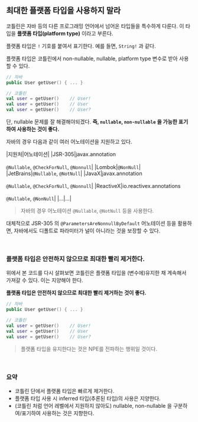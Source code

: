 ## 최대한 플랫폼 타입을 사용하지 말라

코틀린은 자바 등의 다른 프로그래밍 언어에서 넘어온 타입들을 특수하게 다룬다. 이 타입을 **플랫폼 타입(platform type)** 이라고 부른다.

플랫폼 타입은 `!` 기호를 붙여서 표기한다. 예를 들면, `String!` 과 같다.

플랫폼 타입은 코틀린에서 non-nullable, nullable, platform type 변수로 받아 사용할 수 있다.

```kotlin
// 자바
public User getUser() { ... }

// 코틀린
val user = getUser()    // User!
val user = getUser()    // User
val user = getUser()    // User?
```

단, nullable 문제를 잘 해결해야되겠다. **즉, `nullable`, `non-nullable` 을 가능한 표기하여 사용하는 것이 좋다.** 

자바의 경우 다음과 같이 여러 어노테이션을 지원하고 있다.

|지원처|어노테이션|
|JSR-305|javax.annotation <br><br> `@Nullable`, `@CheckForNull`, `@Nonnull`|
|Lombok|`@NonNull`|
|JetBrains|`@Nullable`, `@NotNull`|
|JavaX|javax.annotation <br><br> `@Nullable`, `@CheckForNull`, `@Nonnull`|
|ReactiveX|io.reactivex.annotations <br><br> `@Nullable`, `@NonNull`|
|...|...|

> 자바의 경우 어노테이션 `@Nullable`, `@NotNull` 등을 사용한다. 

대체적으로 JSR-305 의  `@ParametersAreNonnullByDefault` 어노테이션 등을 활용하면, 자바에서도 디폴트로 파라미터가 널이 아니라는 것을 보장할 수 있다.

<br>

### 플랫폼 타입은 안전하지 않으므로 최대한 빨리 제거한다.

위에서 본 코드를 다시 살펴보면 코틀린은 플랫폼 타입을 (변수에)유지한 채 계속해서 가져갈 수 있다. 이는 지양해야 한다.

**플랫폼 타입은 안전하지 않으므로 최대한 빨리 제거하는 것이 좋다.**

```kotlin
// 자바
public User getUser() { ... }

// 코틀린
val user = getUser()    // User!
val user = getUser()    // User
val user = getUser()    // User?
```

> 플랫폼 타입을 유지한다는 것은 NPE를 전파하는 행위일 것이다.

<br>

### 요약

- 코틀린 단에서 플랫폼 타입은 빠르게 제거한다.
- 플랫폼 타입 사용 시 inferred 타입(추론된 타입)의 사용은 지양한다.
- (코틀린 처럼 언어 레벨에서 지원하지 않아도) nullable, non-nullable 을 구분하여/표기하여 사용하는 것은 지향한다. 
